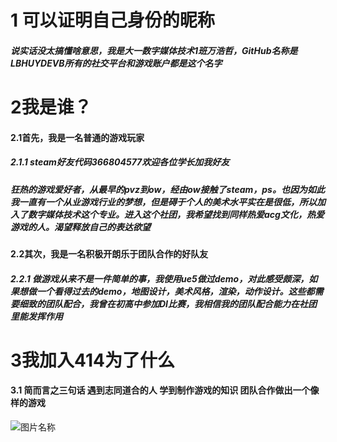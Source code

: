 ﻿# 1 可以证明自己身份的昵称
##### 说实话没太搞懂啥意思，我是大一数字媒体技术1班**万浩哲**，GitHub名称是**LBHUYDEVB**所有的社交平台和游戏账户都是这个名字
# 2我是谁？
#### 2.1首先，我是一名普通的游戏玩家
##### 2.1.1 steam好友代码366804577欢迎各位学长加我好友
##### 狂热的游戏爱好者，从最早的pvz到ow，经由ow接触了steam，ps。也因为如此我一直有一个从业游戏行业的梦想，但是碍于个人的美术水平实在是很低，所以加入了数字媒体技术这个专业。进入这个社团，我希望找到同样热爱acg文化，热爱游戏的人。渴望释放自己的表达欲望
#### 2.2其次，我是一名积极开朗乐于团队合作的好队友
##### 2.2.1 做游戏从来不是一件简单的事，我使用ue5做过demo，对此感受颇深，如果想做一个看得过去的demo，地图设计，美术风格，渲染，动作设计。这些都需要细致的团队配合，我曾在初高中参加DI比赛，我相信我的团队配合能力在社团里能发挥作用
# 3我加入414为了什么
#### 3.1 简而言之三句话 遇到志同道合的人 学到制作游戏的知识 团队合作做出一个像样的游戏
![图片名称]( https://avatars.githubusercontent.com/u/166947740?s=400&u=de2a0aa2659e3d1129125aeef30c5bb0f5b4d7b1&v=4 )
